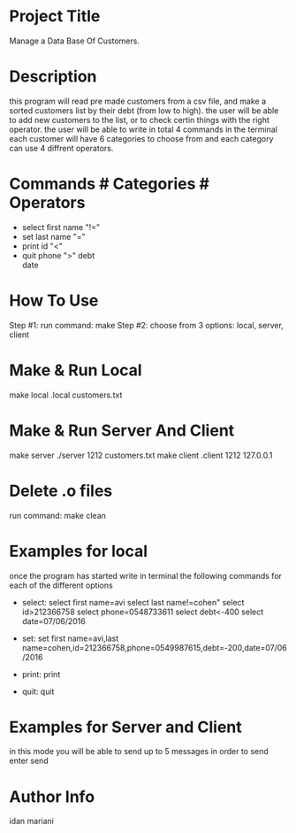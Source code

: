 # Project Title
Manage a Data Base Of Customers.

# Description
this program will read pre made customers from a csv file,
and make a sorted customers list by their debt (from low to high).
the user will be able to add new customers to the list,
or to check certin things with the right operator.
the user will be able to write in total 4 commands in the terminal
each customer will have 6 categories to choose from and
each category can use 4 diffrent operators. 

# Commands      # Categories      # Operators
- select        first name            "!="
- set           last name             "="
- print         id                    "<"
- quit          phone                 ">"
                debt                                
                date    

# How To Use
Step #1: run command:
make
Step #2: choose from 3 options:
local, server, client
# Make & Run Local
make local
.local customers.txt
# Make & Run Server And Client
make server
./server 1212 customers.txt
make client
.client 1212 127.0.0.1
# Delete .o files
run command:
make clean

# Examples for local
once the program has started write in terminal
the following commands for each of the different options

- select:
select first name=avi
select last name!=cohen"
select id>212366758
select phone=0548733611
select debt<-400
select date=07/06/2016

- set:
set first name=avi,last name=cohen,id=212366758,phone=0549987615,debt=-200,date=07/06/2016

- print:
print

- quit:
quit

# Examples for Server and Client
in this mode you will be able to send up to 5 messages
in order to send enter send

# Author Info
idan mariani